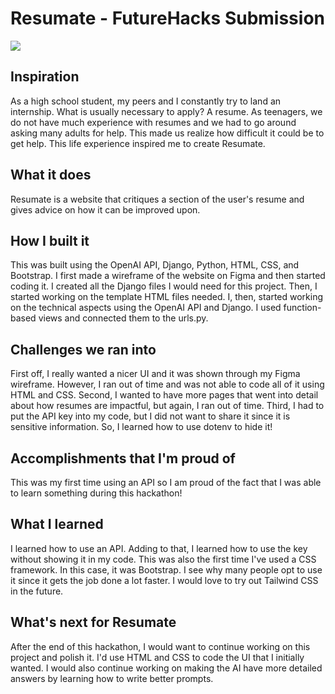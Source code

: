 # Resumate - FutureHacks Submission 
![](https://media.discordapp.net/attachments/407710496670875661/1097122577526296656/image.png)
## Inspiration
As a high school student, my peers and I constantly try to land an internship. What is usually necessary to apply? A resume. As teenagers, we do not have much experience with resumes and we had to go around asking many adults for help. This made us realize how difficult it could be to get help. This life experience inspired me to create Resumate. 

## What it does
Resumate is a website that critiques a section of the user's resume and gives advice on how it can be improved upon. 

## How I built it
This was built using the OpenAI API, Django, Python, HTML, CSS, and Bootstrap. I first made a wireframe of the website on Figma and then started coding it. I created all the Django files I would need for this project. Then, I started working on the template HTML files needed. I, then, started working on the technical aspects using the OpenAI API and Django. I used function-based views and connected them to the urls.py. 

## Challenges we ran into
First off, I really wanted a nicer UI and it was shown through my Figma wireframe. However, I ran out of time and was not able to code all of it using HTML and CSS. Second, I wanted to have more pages that went into detail about how resumes are impactful, but again, I ran out of time. Third, I had to put the API key into my code, but I did not want to share it since it is sensitive information. So, I learned how to use dotenv to hide it! 

## Accomplishments that I'm proud of
This was my first time using an API so I am proud of the fact that I was able to learn something during this hackathon! 

## What I learned
I learned how to use an API. Adding to that, I learned how to use the key without showing it in my code. This was also the first time I've used a CSS framework. In this case, it was Bootstrap. I see why many people opt to use it since it gets the job done a lot faster. I would love to try out Tailwind CSS in the future. 

## What's next for Resumate
After the end of this hackathon, I would want to continue working on this project and polish it. I'd use HTML and CSS to code the UI that I initially wanted. I would also continue working on making the AI have more detailed answers by learning how to write better prompts. 

